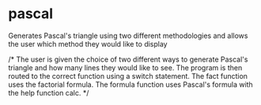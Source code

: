 # pascal
Generates Pascal's triangle using two different methodologies and allows the user which method they would like to display

/* The user is given the choice of two different ways to generate Pascal's triangle and how many lines they would like to see.
The program is then routed to the correct function using a switch statement.
The fact function uses the factorial formula.
The formula function uses Pascal's formula with the help function calc. */

